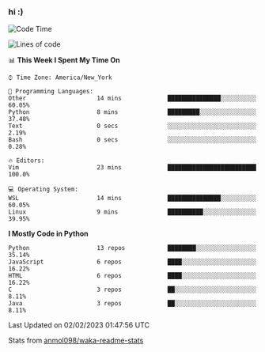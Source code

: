### hi :)

<!--START_SECTION:waka-->
![Code Time](http://img.shields.io/badge/Code%20Time-952%20hrs%2029%20mins-blue)

![Lines of code](https://img.shields.io/badge/From%20Hello%20World%20I%27ve%20Written-601%20Thousand%20lines%20of%20code-blue)

📊 **This Week I Spent My Time On** 

```text
⌚︎ Time Zone: America/New_York

💬 Programming Languages: 
Other                    14 mins             ███████████████░░░░░░░░░░   60.05% 
Python                   8 mins              █████████░░░░░░░░░░░░░░░░   37.48% 
Text                     0 secs              ░░░░░░░░░░░░░░░░░░░░░░░░░   2.19% 
Bash                     0 secs              ░░░░░░░░░░░░░░░░░░░░░░░░░   0.28%

🔥 Editors: 
Vim                      23 mins             █████████████████████████   100.0%

💻 Operating System: 
WSL                      14 mins             ███████████████░░░░░░░░░░   60.05% 
Linux                    9 mins              ██████████░░░░░░░░░░░░░░░   39.95%

```

**I Mostly Code in Python** 

```text
Python                   13 repos            ████████░░░░░░░░░░░░░░░░░   35.14% 
JavaScript               6 repos             ████░░░░░░░░░░░░░░░░░░░░░   16.22% 
HTML                     6 repos             ████░░░░░░░░░░░░░░░░░░░░░   16.22% 
C                        3 repos             ██░░░░░░░░░░░░░░░░░░░░░░░   8.11% 
Java                     3 repos             ██░░░░░░░░░░░░░░░░░░░░░░░   8.11%

```



 Last Updated on 02/02/2023 01:47:56 UTC
<!--END_SECTION:waka-->

Stats from [anmol098/waka-readme-stats](https://github.com/anmol098/waka-readme-stats)